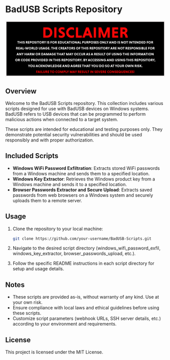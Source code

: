 <p align="center">
   <h1>BadUSB Scripts Repository</h1>
</p>

![Disclaimer](https://raw.githubusercontent.com/I-Am-Jakoby/I-Am-Jakoby/main/img/disclaimer.png)

## Overview

Welcome to the BadUSB Scripts repository. This collection includes various scripts designed for use with BadUSB devices on Windows systems. BadUSB refers to USB devices that can be programmed to perform malicious actions when connected to a target system.

These scripts are intended for educational and testing purposes only. They demonstrate potential security vulnerabilities and should be used responsibly and with proper authorization.

## Included Scripts

- **Windows WiFi Password Exfiltration**: Extracts stored WiFi passwords from a Windows machine and sends them to a specified location.
- **Windows Key Extractor**: Retrieves the Windows product key from a Windows machine and sends it to a specified location.
- **Browser Passwords Extractor and Secure Upload**: Extracts saved passwords from web browsers on a Windows system and securely uploads them to a remote server.

## Usage

1. Clone the repository to your local machine:

   ```bash
   git clone https://github.com/your-username/BadUSB-Scripts.git

2. Navigate to the desired script directory (windows_wifi_password_exfil, windows_key_extractor, browser_passwords_upload, etc.).

3. Follow the specific README instructions in each script directory for setup and usage details.

## Notes

- These scripts are provided as-is, without warranty of any kind. Use at your own risk.
- Ensure compliance with local laws and ethical guidelines before using these scripts.
- Customize script parameters (webhook URLs, SSH server details, etc.) according to your environment and requirements.

## License

This project is licensed under the MIT License.
